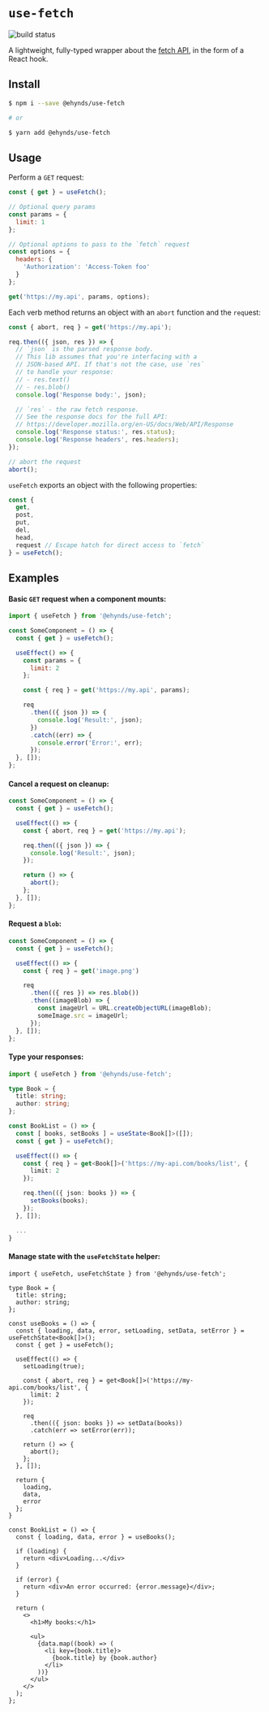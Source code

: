# `use-fetch`

![build status](https://github.com/ehynds/use-fetch/workflows/Build/badge.svg)

A lightweight, fully-typed wrapper about the [fetch API](https://developer.mozilla.org/en-US/docs/Web/API/Fetch_API), in the form of a React hook.

## Install

```bash
$ npm i --save @ehynds/use-fetch

# or

$ yarn add @ehynds/use-fetch
```

## Usage

Perform a `GET` request:

```js
const { get } = useFetch();

// Optional query params
const params = {
  limit: 1
};

// Optional options to pass to the `fetch` request
const options = {
  headers: {
    'Authorization': 'Access-Token foo'
  }
};

get('https://my.api', params, options);
```

Each verb method returns an object with an `abort` function and the `req`uest:

```js
const { abort, req } = get('https://my.api');

req.then(({ json, res }) => {
  // `json` is the parsed response body.
  // This lib assumes that you're interfacing with a
  // JSON-based API. If that's not the case, use `res`
  // to handle your response:
  // - res.text()
  // - res.blob()
  console.log('Response body:', json);

  // `res` - the raw fetch response.
  // See the response docs for the full API:
  // https://developer.mozilla.org/en-US/docs/Web/API/Response
  console.log('Response status:', res.status);
  console.log('Response headers', res.headers);
});

// abort the request
abort();
```

`useFetch` exports an object with the following properties:

```js
const {
  get,
  post,
  put,
  del,
  head,
  request // Escape hatch for direct access to `fetch`
} = useFetch();
```

## Examples

#### Basic `GET` request when a component mounts:

```js
import { useFetch } from '@ehynds/use-fetch';

const SomeComponent = () => {
  const { get } = useFetch();

  useEffect() => {
    const params = {
      limit: 2
    };

    const { req } = get('https://my.api', params);

    req
      .then(({ json }) => {
        console.log('Result:', json);
      })
      .catch((err) => {
        console.error('Error:', err);
      });
  }, []);
};
```
#### Cancel a request on cleanup:

```js
const SomeComponent = () => {
  const { get } = useFetch();

  useEffect(() => {
    const { abort, req } = get('https://my.api');

    req.then(({ json }) => {
      console.log('Result:', json);
    });

    return () => {
      abort();
    };
  }, []);
};
```
#### Request a `blob`:

```js
const SomeComponent = () => {
  const { get } = useFetch();

  useEffect(() => {
    const { req } = get('image.png')

    req
      .then(({ res }) => res.blob())
      .then((imageBlob) => {
        const imageUrl = URL.createObjectURL(imageBlob);
        someImage.src = imageUrl;
      });
  }, []);
};
```
#### Type your responses:

```ts
import { useFetch } from '@ehynds/use-fetch';

type Book = {
  title: string;
  author: string;
};

const BookList = () => {
  const [ books, setBooks ] = useState<Book[]>([]);
  const { get } = useFetch();

  useEffect(() => {
    const { req } = get<Book[]>('https://my-api.com/books/list', {
      limit: 2
    });

    req.then(({ json: books }) => {
      setBooks(books);
    });
  }, []);

  ...
}
```
#### Manage state with the `useFetchState` helper:

```tsx
import { useFetch, useFetchState } from '@ehynds/use-fetch';

type Book = {
  title: string;
  author: string;
};

const useBooks = () => {
  const { loading, data, error, setLoading, setData, setError } = useFetchState<Book[]>();
  const { get } = useFetch();

  useEffect(() => {
    setLoading(true);

    const { abort, req } = get<Book[]>('https://my-api.com/books/list', {
      limit: 2
    });

    req
      .then(({ json: books }) => setData(books))
      .catch(err => setError(err));

    return () => {
      abort();
    };
  }, []);

  return {
    loading,
    data,
    error
  };
}

const BookList = () => {
  const { loading, data, error } = useBooks();

  if (loading) {
    return <div>Loading...</div>
  }

  if (error) {
    return <div>An error occurred: {error.message}</div>;
  }

  return (
    <>
      <h1>My books:</h1>

      <ul>
        {data.map((book) => (
          <li key={book.title}>
            {book.title} by {book.author}
          </li>
        ))}
      </ul>
    </>
  );
};
```